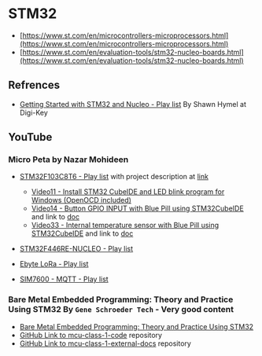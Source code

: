 # STM32

* [https://www.st.com/en/microcontrollers-microprocessors.html](https://www.st.com/en/microcontrollers-microprocessors.html)
* [https://www.st.com/en/evaluation-tools/stm32-nucleo-boards.html](https://www.st.com/en/evaluation-tools/stm32-nucleo-boards.html)

## Refrences

* [Getting Started with STM32 and Nucleo - Play list](https://www.youtube.com/playlist?list=PLEBQazB0HUyRYuzfi4clXsKUSgorErmBv) By Shawn Hymel at Digi-Key

## YouTube

### Micro Peta by Nazar Mohideen

* [STM32F103C8T6 - Play list](https://www.youtube.com/playlist?list=PL5e8EBlOu5_P_RV5HJfVLYniii4qZYcp4) with project description at [link](http://micropeta.com)
  * [Video11 - Install STM32 CubeIDE and LED blink program for Windows (OpenOCD included)](https://www.youtube.com/watch?v=kXg467nVd_A)
  * [Video14 - Button GPIO INPUT with Blue Pill using STM32CubeIDE](https://www.youtube.com/watch?v=kXg467nVd_A&list=PL5e8EBlOu5_P_RV5HJfVLYniii4qZYcp4&index=58&t=2s) and link to [doc](http://micropeta.com/video14)
  * [Video33 - Internal temperature sensor with Blue Pill using STM32CubeIDE](https://www.youtube.com/watch?v=OvA_g4ez-zs&list=PL5e8EBlOu5_P_RV5HJfVLYniii4qZYcp4&index=39) and link to [doc](http://micropeta.com/video33)

* [STM32F446RE-NUCLEO - Play list](https://www.youtube.com/playlist?list=PL5e8EBlOu5_MTOh7YAXhdjD4uYUccUexo)
* [Ebyte LoRa - Play list](https://www.youtube.com/playlist?list=PL5e8EBlOu5_PK2jJ2kD2Wt24SHHP9hosk)
* [SIM7600 - MQTT - Play list](https://www.youtube.com/playlist?list=PL5e8EBlOu5_PK2jJ2kD2Wt24SHHP9hosk)

### Bare Metal Embedded Programming: Theory and Practice Using STM32 By `Gene Schroeder Tech` - Very good content

* [Bare Metal Embedded Programming: Theory and Practice Using STM32](https://www.youtube.com/playlist?list=PL4cGeWgaBTe155QQSQ72DksLIjBn5Jn2Z)
* [GitHub Link to mcu-class-1-code](https://github.com/g-schro/mcu-class-1-code) repository
* [GitHub Link to mcu-class-1-external-docs](https://github.com/g-schro/mcu-class-1-external-docs) repository
